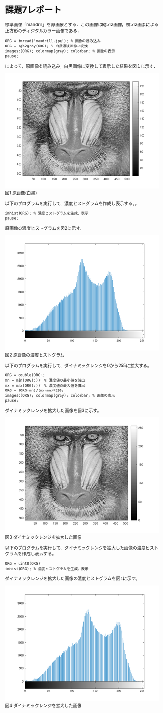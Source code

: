 # 課題7レポート

標準画像「mandrill」を原画像とする．この画像は縦512画像，横512画素による正方形のディジタルカラー画像である．
```
ORG = imread('mandrill.jpg'); % 画像の読み込み
ORG = rgb2gray(ORG); % 白黒濃淡画像に変換
imagesc(ORG); colormap(gray); colorbar; % 画像の表示
pause;
```
によって，原画像を読み込み，白黒画像に変換して表示した結果を図１に示す．

![原画像](https://github.com/juntdu/lecture_image_processing/blob/master/image/kadai7/kadai7_1.png)  
図1 原画像(白黒)

以下のプログラムを実行して、濃度ヒストグラムを作成し表示する。。
```
imhist(ORG); % 濃度ヒストグラムを生成、表示
pause;
```
原画像の濃度ヒストグラムを図2に示す。

![原画像](https://github.com/juntdu/lecture_image_processing/blob/master/image/kadai7/kadai7_2.png)  
図2 原画像の濃度ヒストグラム

以下のプログラムを実行して、ダイナミックレンジを0から255に拡大する。
```
ORG = double(ORG);
mn = min(ORG(:)); % 濃度値の最小値を算出
mx = max(ORG(:)); % 濃度値の最大値を算出
ORG = (ORG-mn)/(mx-mn)*255;
imagesc(ORG); colormap(gray); colorbar; % 画像の表示
pause;
```
ダイナミックレンジを拡大した画像を図3に示す。

![原画像](https://github.com/juntdu/lecture_image_processing/blob/master/image/kadai7/kadai7_3.png)  
図3 ダイナミックレンジを拡大した画像

以下のプログラムを実行して、ダイナミックレンジを拡大した画像の濃度ヒストグラムを作成し表示する。
```
ORG = uint8(ORG);
imhist(ORG); % 濃度ヒストグラムを生成、表示
```
ダイナミックレンジを拡大した画像の濃度ヒストグラムを図4に示す。

![原画像](https://github.com/juntdu/lecture_image_processing/blob/master/image/kadai7/kadai7_4.png)  
図4 ダイナミックレンジを拡大した画像
